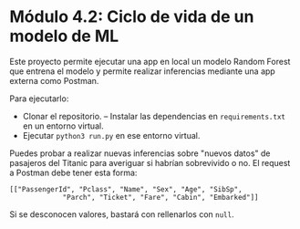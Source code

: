 # Módulo 4.2: Ciclo de vida de un modelo de ML

Este proyecto permite ejecutar una app en local un modelo Random Forest que entrena el modelo y permite realizar inferencias mediante una app externa como Postman.

Para ejecutarlo:
- Clonar el repositorio.
– Instalar las dependencias en `requirements.txt` en un entorno virtual.
- Ejecutar `python3 run.py` en ese entorno virtual.

Puedes probar a realizar nuevas inferencias sobre "nuevos datos" de pasajeros del Titanic para averiguar si habrían sobrevivido o no. El request a Postman debe tener esta forma:

```
[["PassengerId", "Pclass", "Name", "Sex", "Age", "SibSp",
             "Parch", "Ticket", "Fare", "Cabin", "Embarked"]]
```

Si se desconocen valores, bastará con rellenarlos con `null`.